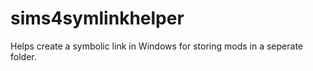 # sims4symlinkhelper
Helps create a symbolic link in Windows for storing mods in a seperate folder.

